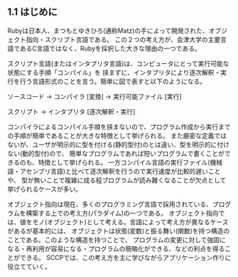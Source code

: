 ## 1.1 はじめに
Rubyは日本人、まつもとゆきひろ(通称Matz)の手によって開発された、オブジェクト指向・スクリプト言語である。
この２つの考え方が、会津大学の主要言語であるC言語ではなく、Rubyを採択した大きな理由の一つである。

スクリプト言語(またはインタプリタ言語)は、コンピュータにとって実行可能な状態にする手順「コンパイル」を
挟まずに、インタプリタにより逐次解釈・実行を行う言語形式のことを言う。簡単に図で表すと以下のようになる。

ソースコード → コンパイラ [変換] → 実行可能ファイル [実行]

スクリプト → インタプリタ [逐次解釈・実行]

コンパイラによるコンパイル手順を挟まないので、プログラム作成から実行までの手順が簡単であることが大きな特徴として挙げられる。
また厳密な定義ではないが、ユーザが明示的に型を付ける(静的型付)のとは違い、型を明示的に付けない(動的型付)ので、
簡単なプログラムであれば短いプログラムで書くことができるのも、特徴として挙げられる。
一方コンパイル言語の実行ファイル(機械語・アセンブリ言語)と比べて逐次解釈を行うので実行速度が比較的遅いことや、
型が無いことで複雑に成る程プログラムが読み難くなることが欠点として挙げられるケースが多い。

オブジェクト指向は現在、多くのプログラミング言語で採用されている、プログラムを構築する上での考え方(パラダイム)の一つである。
オブジェクト指向では、値をモノ(オブジェクト)として考える。言語によって考え方が異なるケースがあるが基本的には、
オブジェクトは状態(変数)と振る舞い(関数)を持つ構造のことである。このような構造を持つことで、
プログラムの変更に対して強固になる・再利用が容易になる・プログラムの簡略化ができる、などの利点を得ることができる。
SCCPでは、この考え方を主に学びながらアプリケーション作りに役立てていく。
